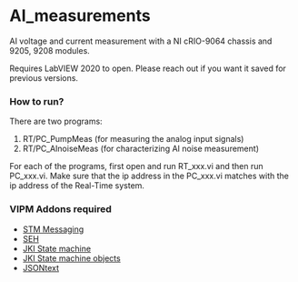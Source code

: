 # AI_measurements
 AI voltage and current measurement with a NI cRIO-9064 chassis and 9205, 9208 modules.
 
 Requires LabVIEW 2020 to open. Please reach out if you want it saved for previous versions.
 
### How to run?
There are two programs:
 1. RT/PC_PumpMeas (for measuring the analog input signals)
 2. RT/PC_AInoiseMeas (for characterizing AI noise measurement)

For each of the programs, first open and run RT_xxx.vi and then run PC_xxx.vi. Make sure that the ip address in the PC_xxx.vi matches with the ip address of the Real-Time system.

### VIPM Addons required
- [STM Messaging](https://www.vipm.io/package/ni_lib_stm/) 
- [SEH](https://www.vipm.io/package/ni_lib_seh/)
- [JKI State machine](https://www.vipm.io/package/jki_lib_state_machine/)
- [JKI State machine objects](https://www.vipm.io/package/jki_statemachineobjects/)
- [JSONtext](https://www.vipm.io/package/jdp_science_jsontext/)
